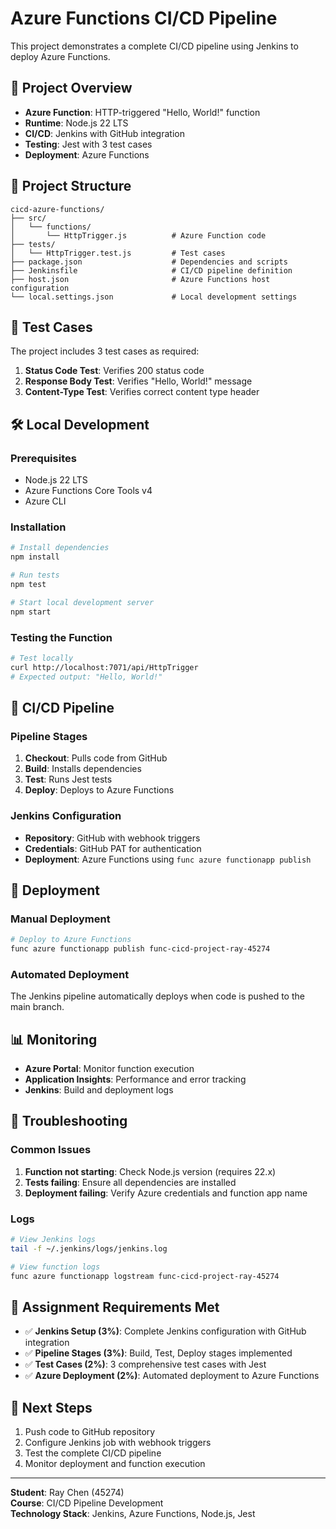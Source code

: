 # Azure Functions CI/CD Pipeline

This project demonstrates a complete CI/CD pipeline using Jenkins to deploy Azure Functions.

## 🚀 **Project Overview**

- **Azure Function**: HTTP-triggered "Hello, World!" function
- **Runtime**: Node.js 22 LTS
- **CI/CD**: Jenkins with GitHub integration
- **Testing**: Jest with 3 test cases
- **Deployment**: Azure Functions

## 📁 **Project Structure**

```
cicd-azure-functions/
├── src/
│   └── functions/
│       └── HttpTrigger.js          # Azure Function code
├── tests/
│   └── HttpTrigger.test.js         # Test cases
├── package.json                    # Dependencies and scripts
├── Jenkinsfile                     # CI/CD pipeline definition
├── host.json                       # Azure Functions host configuration
└── local.settings.json             # Local development settings
```

## 🧪 **Test Cases**

The project includes 3 test cases as required:

1. **Status Code Test**: Verifies 200 status code
2. **Response Body Test**: Verifies "Hello, World!" message
3. **Content-Type Test**: Verifies correct content type header

## 🛠 **Local Development**

### **Prerequisites**

- Node.js 22 LTS
- Azure Functions Core Tools v4
- Azure CLI

### **Installation**

```bash
# Install dependencies
npm install

# Run tests
npm test

# Start local development server
npm start
```

### **Testing the Function**

```bash
# Test locally
curl http://localhost:7071/api/HttpTrigger
# Expected output: "Hello, World!"
```

## 🔄 **CI/CD Pipeline**

### **Pipeline Stages**

1. **Checkout**: Pulls code from GitHub
2. **Build**: Installs dependencies
3. **Test**: Runs Jest tests
4. **Deploy**: Deploys to Azure Functions

### **Jenkins Configuration**

- **Repository**: GitHub with webhook triggers
- **Credentials**: GitHub PAT for authentication
- **Deployment**: Azure Functions using `func azure functionapp publish`

## 🚀 **Deployment**

### **Manual Deployment**

```bash
# Deploy to Azure Functions
func azure functionapp publish func-cicd-project-ray-45274
```

### **Automated Deployment**

The Jenkins pipeline automatically deploys when code is pushed to the main branch.

## 📊 **Monitoring**

- **Azure Portal**: Monitor function execution
- **Application Insights**: Performance and error tracking
- **Jenkins**: Build and deployment logs

## 🔧 **Troubleshooting**

### **Common Issues**

1. **Function not starting**: Check Node.js version (requires 22.x)
2. **Tests failing**: Ensure all dependencies are installed
3. **Deployment failing**: Verify Azure credentials and function app name

### **Logs**

```bash
# View Jenkins logs
tail -f ~/.jenkins/logs/jenkins.log

# View function logs
func azure functionapp logstream func-cicd-project-ray-45274
```

## 📝 **Assignment Requirements Met**

- ✅ **Jenkins Setup (3%)**: Complete Jenkins configuration with GitHub integration
- ✅ **Pipeline Stages (3%)**: Build, Test, Deploy stages implemented
- ✅ **Test Cases (2%)**: 3 comprehensive test cases with Jest
- ✅ **Azure Deployment (2%)**: Automated deployment to Azure Functions

## 🎯 **Next Steps**

1. Push code to GitHub repository
2. Configure Jenkins job with webhook triggers
3. Test the complete CI/CD pipeline
4. Monitor deployment and function execution

---

**Student**: Ray Chen (45274)  
**Course**: CI/CD Pipeline Development  
**Technology Stack**: Jenkins, Azure Functions, Node.js, Jest
